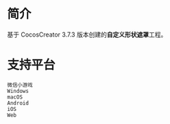 # 简介
基于 CocosCreator 3.7.3 版本创建的**自定义形状遮罩**工程。

# 支持平台

    微信小游戏
    Windows
    macOS
    Android
    iOS
    Web
